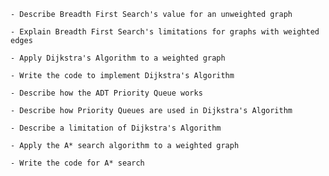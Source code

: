     - Describe Breadth First Search's value for an unweighted graph

    - Explain Breadth First Search's limitations for graphs with weighted edges 

    - Apply Dijkstra's Algorithm to a weighted graph 

    - Write the code to implement Dijkstra's Algorithm

    - Describe how the ADT Priority Queue works 

    - Describe how Priority Queues are used in Dijkstra's Algorithm 

    - Describe a limitation of Dijkstra's Algorithm 

    - Apply the A* search algorithm to a weighted graph 

    - Write the code for A* search 
